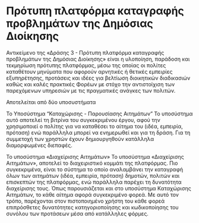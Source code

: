 # Πρότυπη πλατφόρμα καταγραφής προβλημάτων της Δημόσιας Διοίκησης


Αντικείμενο της «Δράσης 3 - Πρότυπη πλατφόρμα καταγραφής προβλημάτων της Δημόσιας Διοίκησης» είναι η υλοποίηση, παράδοση και τεκμηρίωση πρότυπης πλατφόρμας, μέσω της οποίας οι πολίτες καταθέτουν μηνύματα που αφορούν αρνητικές ή θετικές εμπειρίες εξυπηρέτησης, προτάσεις και ιδέες για βελτίωση διοικητικών διαδικασιών καθώς και καλές πρακτικές Φορέων με στόχο την αντιστοίχιση των παρεχόμενων υπηρεσιών με τις πραγματικές ανάγκες των πολιτών.

Αποτελείται από δύο υποσυστήματα

Το Υποσύστημα “Καταχώρισης - Παρουσίασης  Αιτημάτων”
Το υποσύστημα αυτό αποτελεί τη βιτρίνα του συγκεκριμένου έργου, αφού την χρησιμοποιεί ο πολίτης για να καταθέσει το αίτημα του (ιδέα, εμπειρία, πρόταση) ενώ παράλληλα  μπορεί να ενημερωθεί και για τη δράση. Για τη συμμετοχή των χρηστών έχουν δημιουργηθούν κατάλληλα διαμορφωμένες διεπαφές. 

Το υποσύστημα «Διαχείρισης Αιτημάτων»
Το υποσύστημα «Διαχείρισης Αιτημάτων», αποτελεί το διαχειριστικό κομμάτι της πλατφόρμας. Πιο συγκεκριμένα, είναι το σύστημα το οποίο αναλαμβάνει την καταγραφή όλων των αιτημάτων  (ιδέα, εμπειρία, πρόταση)  δημοτών, πολιτών και επισκεπτών της πλατφόρμας, ενώ παράλληλα παρέχει τη δυνατότητα διαχείρισης τους. Όπως παρουσιάζεται και στο υποσύστημα Καταχώρισης Αιτημάτων, το κάθε αίτημα αφορά συγκεκριμένο φορεά. Με αυτό τον τρόπο, παρέχονται στον πιστοποιημένο χρήστη του κάθε φορεά επιπρόσθετες δυνατότητες κατηγοριοποίησης και κωδικοποίησης του συνόλου των προτάσεων μέσα από κατάλληλες φόρμες. 

